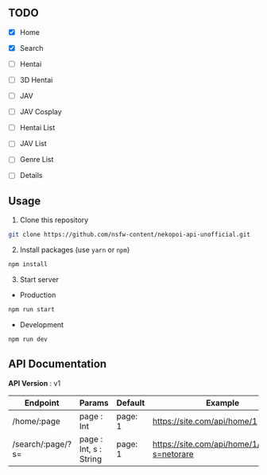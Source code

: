 
## TODO

- [x] Home
- [x] Search
- [ ] Hentai
- [ ] 3D Hentai
- [ ] JAV
- [ ] JAV Cosplay
- [ ] Hentai List
- [ ] JAV List
- [ ] Genre List
- [ ] Details 
  

## Usage

1. Clone this repository

```bash
git clone https://github.com/nsfw-content/nekopoi-api-unofficial.git
```

2. Install packages (use `yarn` or `npm`)

```bash
npm install
```

3. Start server

- Production

```bash
npm run start
```

- Development

```bash
npm run dev
```

## API Documentation

**API Version** : v1

| Endpoint          | Params                 | Default | Example                                        |
| ----------------- | ---------------------- | ------- | ---------------------------------------------- |
| /home/:page       | page : Int             | page: 1 | https://site.com/api/home/1                    |
| /search/:page/?s= | page : Int, s : String | page: 1 | https://site.com/api/home/1/search/?s=netorare |

